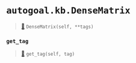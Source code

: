 # `autogoal.kb.DenseMatrix`

> [📝](https://github.com/autogal/autogoal/blob/master/autogoal/kb/_data.py#L358)
> `DenseMatrix(self, **tags)`

### `get_tag`

> [📝](https://github.com/autogoal/autogoal/blob/master/autogoal/kb/_data.py#L220)
> `get_tag(self, tag)`

